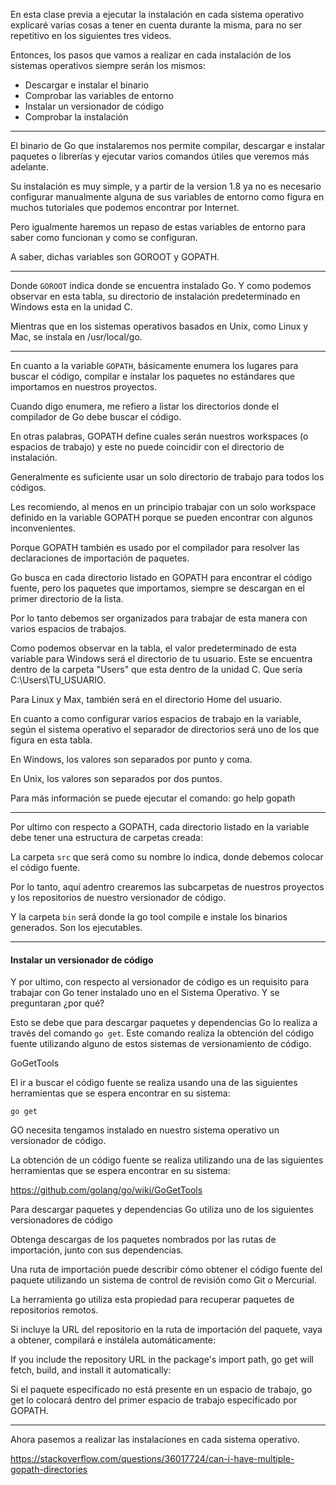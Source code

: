 En esta clase previa a ejecutar la instalación en cada sistema operativo explicaré varias cosas a tener en cuenta durante la misma, para no ser repetitivo en los siguientes tres videos.

Entonces, los pasos que vamos a realizar en cada instalación de los sistemas operativos siempre serán los mismos:

- Descargar e instalar el binario
- Comprobar las variables de entorno
- Instalar un versionador de código
- Comprobar la instalación

----

El binario de Go que instalaremos nos permite compilar, descargar e instalar paquetes o librerías y ejecutar varios comandos útiles que veremos más adelante.

Su instalación es muy simple, y a partir de la version 1.8 ya no es necesario configurar manualmente alguna de sus variables de entorno como figura en muchos tutoriales que podemos encontrar por Internet.

Pero igualmente haremos un repaso de estas variables de entorno para saber como funcionan y como se configuran.

A saber, dichas variables son GOROOT y GOPATH.

---

Donde `GOROOT` indica donde se encuentra instalado Go. Y como podemos observar en esta tabla, su directorio de instalación predeterminado en Windows esta en la unidad C.

Mientras que en los sistemas operativos basados en Unix, como Linux y Mac, se instala en /usr/local/go.

---

En cuanto a la variable `GOPATH`, básicamente enumera los lugares para buscar el código, compilar e instalar los paquetes no estándares que importamos en nuestros proyectos.

Cuando digo enumera, me refiero a listar los directorios donde el compilador de Go debe buscar el código.

En otras palabras, GOPATH define cuales serán nuestros workspaces (o espacios de trabajo) y este no puede coincidir con el directorio de instalación.

Generalmente es suficiente usar un solo directorio de trabajo para todos los códigos.

Les recomiendo, al menos en un principio trabajar con un solo workspace definido en la variable GOPATH porque se pueden encontrar con algunos inconvenientes.

Porque GOPATH también es usado por el compilador para resolver las declaraciones de importación de paquetes.

Go busca en cada directorio listado en GOPATH para encontrar el código fuente, pero los paquetes que importamos, siempre se descargan en el primer directorio de la lista.

Por lo tanto debemos ser organizados para trabajar de esta manera con varios espacios de trabajos.

Como podemos observar en la tabla, el valor predeterminado de esta variable para Windows será el directorio de tu usuario. Este se encuentra dentro de la carpeta "Users" que esta dentro de la unidad C. Que sería C:\Users\TU_USUARIO.

Para Linux y Max, también será en el directorio Home del usuario.

En cuanto a como configurar varios espacios de trabajo en la variable, según el sistema operativo el separador de directorios será uno de los que figura en esta tabla.

En Windows, los valores son separados por punto y coma.

En Unix, los valores son separados por dos puntos.

Para más información se puede ejecutar el comando: go help gopath

----

Por ultimo con respecto a GOPATH, cada directorio listado en la variable debe tener una estructura de carpetas creada:

La carpeta `src` que será como su nombre lo indica, donde debemos colocar el código fuente.

Por lo tanto, aquí adentro crearemos las subcarpetas de nuestros proyectos y los repositorios de nuestro versionador de código.

Y la carpeta `bin` será donde la go tool compile e instale los binarios generados. Son los ejecutables.

---
#### Instalar un versionador de código

Y por ultimo, con respecto al versionador de código es un requisito para trabajar con Go tener instalado uno en el Sistema Operativo. Y se preguntaran ¿por qué?


Esto se debe que para descargar paquetes y dependencias Go lo realiza a través del comando `go get`. Este comando realiza la obtención del código fuente utilizando alguno de estos sistemas de versionamiento de código.




GoGetTools

El ir a buscar el código fuente se realiza usando una de las siguientes herramientas que se espera encontrar en su sistema:





`go get`

GO necesita tengamos instalado en nuestro sistema operativo un versionador de código.

La obtención de un código fuente se realiza utilizando una de las siguientes herramientas que se espera encontrar en su sistema:

https://github.com/golang/go/wiki/GoGetTools

Para descargar paquetes y dependencias Go utiliza uno de los siguientes versionadores de código

Obtenga descargas de los paquetes nombrados por las rutas de importación, junto con sus dependencias. 

Una ruta de importación puede describir cómo obtener el código fuente del paquete utilizando un sistema de control de revisión como Git o Mercurial.

La herramienta go utiliza esta propiedad para recuperar paquetes de repositorios remotos.

Si incluye la URL del repositorio en la ruta de importación del paquete, vaya a obtener, compilará e instálela automáticamente:

If you include the repository URL in the package's import path, go get will fetch, build, and install it automatically: 


Si el paquete especificado no está presente en un espacio de trabajo, go get lo colocará dentro del primer espacio de trabajo especificado por GOPATH.

---

Ahora pasemos a realizar las instalaciones en cada sistema operativo.







https://stackoverflow.com/questions/36017724/can-i-have-multiple-gopath-directories
